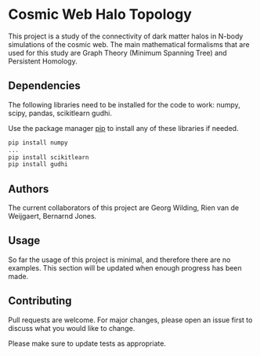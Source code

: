 # Cosmic Web Halo Topology

This project is a study of the connectivity of dark matter halos in N-body simulations of the cosmic web.
The main mathematical formalisms that are used for this study are Graph Theory (Minimum Spanning Tree) and Persistent Homology.


## Dependencies

The following libraries need to be installed for the code to work: numpy, scipy, pandas, scikitlearn gudhi.

Use the package manager [pip](https://pip.pypa.io/en/stable/) to install any of these libraries if needed.

```bash
pip install numpy
...
pip install scikitlearn
pip install gudhi
```

## Authors

The current collaborators of this project are Georg Wilding, Rien van de Weijgaert, Bernarnd Jones.

## Usage

So far the usage of this project is minimal, and therefore there are no examples. This section will be updated when enough progress has been made.

## Contributing
Pull requests are welcome. For major changes, please open an issue first to discuss what you would like to change.

Please make sure to update tests as appropriate.

